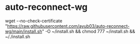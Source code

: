 # auto-reconnect-wg

wget --no-check-certificate "https://raw.githubusercontent.com/ayub03/auto-reconnect-wg/main/install.sh" -O ~/install.sh && chmod 777 ~/install.sh && ~/./install.sh
